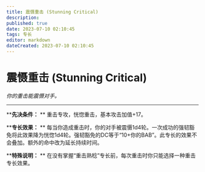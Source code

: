 ```yaml
---
title: 震慑重击 (Stunning Critical)
description: 
published: true
date: 2023-07-10 02:10:45
tags: 专长
editor: markdown
dateCreated: 2023-07-10 02:10:45
---
```


# 震慑重击 (Stunning Critical)

_你的重击能震慑对手。_

* * *

****先决条件：** ** 重击专攻，恍惚重击，基本攻击加值+17。

****专长效果：** **
每当你造成重击时，你的对手被震慑1d4轮。一次成功的强韧豁免将此效果降为恍惚1d4轮。强韧豁免的DC等于“10+你的BAB”。此专长的效果不会叠加。额外的命中改为延长持续时间。

****特殊说明：** ** 在没有掌握“重击熟稔”专长前，每次重击时你只能选择一种重击专长效果。

